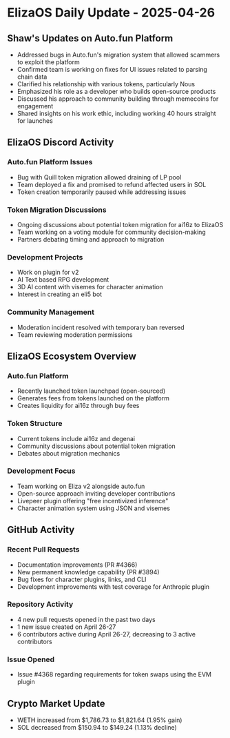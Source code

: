 # ElizaOS Daily Update - 2025-04-26

## Shaw's Updates on Auto.fun Platform

- Addressed bugs in Auto.fun's migration system that allowed scammers to exploit the platform
- Confirmed team is working on fixes for UI issues related to parsing chain data
- Clarified his relationship with various tokens, particularly Nous
- Emphasized his role as a developer who builds open-source products
- Discussed his approach to community building through memecoins for engagement
- Shared insights on his work ethic, including working 40 hours straight for launches

## ElizaOS Discord Activity

### Auto.fun Platform Issues
- Bug with Quill token migration allowed draining of LP pool
- Team deployed a fix and promised to refund affected users in SOL
- Token creation temporarily paused while addressing issues

### Token Migration Discussions
- Ongoing discussions about potential token migration for ai16z to ElizaOS
- Team working on a voting module for community decision-making
- Partners debating timing and approach to migration

### Development Projects
- Work on plugin for v2
- AI Text based RPG development
- 3D AI content with visemes for character animation
- Interest in creating an eli5 bot

### Community Management
- Moderation incident resolved with temporary ban reversed
- Team reviewing moderation permissions

## ElizaOS Ecosystem Overview

### Auto.fun Platform
- Recently launched token launchpad (open-sourced)
- Generates fees from tokens launched on the platform
- Creates liquidity for ai16z through buy fees

### Token Structure
- Current tokens include ai16z and degenai
- Community discussions about potential token migration
- Debates about migration mechanics

### Development Focus
- Team working on Eliza v2 alongside auto.fun
- Open-source approach inviting developer contributions
- Livepeer plugin offering "free incentivized inference"
- Character animation system using JSON and visemes

## GitHub Activity

### Recent Pull Requests
- Documentation improvements (PR #4366)
- New permanent knowledge capability (PR #3894)
- Bug fixes for character plugins, links, and CLI
- Development improvements with test coverage for Anthropic plugin

### Repository Activity
- 4 new pull requests opened in the past two days
- 1 new issue created on April 26-27
- 6 contributors active during April 26-27, decreasing to 3 active contributors

### Issue Opened
- Issue #4368 regarding requirements for token swaps using the EVM plugin

## Crypto Market Update
- WETH increased from $1,786.73 to $1,821.64 (1.95% gain)
- SOL decreased from $150.94 to $149.24 (1.13% decline)